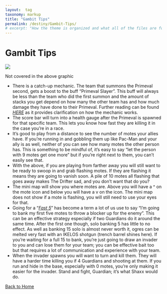```yaml
---
layout:  tag
taxonomy: markup
title: "Gambit Tips"
permalink: /destiny/Gambit-Tips/
# excerpt: "How the theme is organized and what all of the files are for."
---
```


# Gambit Tips

![](https://snowstormclan.github.io/Welcome-Packet/destiny/assets/images/Gambit-876cb2d5-ec25-4ee6-8978-2ad5d5b71861.jpg)

Not covered in the above graphic

- There is a catch-up mechanic. The team that summons the Primeval second, gets a boost to the buff “Primeval Slayer”. This buff will always be less than the team who did the first summon and the amount of stacks you get depend on how many the other team has and how much damage they have done to their Primeval. Further reading can be found *[HERE](https://www.bungie.net/en/Forums/Post/248864293)* as it provides clarification on how the mechanic works.
- The score bar will turn into a health gauge after the Primeval is spawned for that specific team. This lets you know how fast they are killing it in the case you’re in a race.
- It’s good to play from a distance to see the number of motes your allies have. If you’re running in and gobbling them up like Pac-Man and your ally is as well, neither of you can see how many motes the other person has. This is something to be mindful of, it’s easy to say “let the person with 9 motes get one more” but if you’re right next to them, you can’t easily see that.
- With the above, if you are playing from farther away you will still want to be ready to swoop in and grab flashing motes. If they are flashing it means they are going to vanish soon. A pile of 10 motes all flashing that goes away makes The Drifter sad, and you don’t want that do you?
- The mini map will show you where motes are. Above you will have a ^ on the mote icon and below you will have a v on the icon. The mini map does not show if a mote is flashing, you will still need to use your eyes for that.
- Going for a “*[Fast 5](https://www.imdb.com/title/tt1596343/?ref_=nv_sr_1)*” has become a term a lot of us use to say “I’m going to bank my first five motes to throw a blocker up for the enemy”. This can be an effective strategy especially if two Guardians do it around the same time. After the first one though, solo banking 5 has little to no effect. As well as banking 15 solo is almost never worth it, ogres can be melted very fast with an IKELOS shotgun (trench barrel shines here). If you’re waiting for a full 15 to bank, you’re just going to draw an invader to you and can lose them for your team; you can be effective bait too but that requires a lot of communication and experience with your team.
- When the invader spawns you will want to turn and kill them. They will have a harder time killing you if 4 Guardians and shooting at them. If you run and hide in the base, especially with 0 motes, you’re only making it easier for the invader. Stand and fight, Guardian; it’s what Shaxx would do.

[Back to Home](https://snowstormclan.github.io/Welcome-Packet/)
